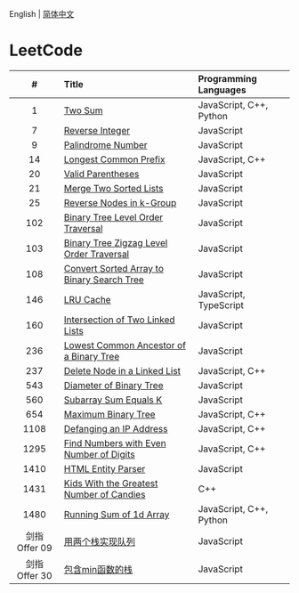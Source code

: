 English | [简体中文](./README.CN.md)

# LeetCode

**#**|**Title**|**Programming Languages**
:-:|:--|:--
1 | [Two Sum](./1.%20Two%20Sum/README.md) | JavaScript, C++, Python
7 | [Reverse Integer](./7.%20Reverse%20Integer/README.md) | JavaScript
9 | [Palindrome Number](./9.%20Palindrome%20Number/README.md) | JavaScript
14 | [Longest Common Prefix](./14.%20Longest%20Common%20Prefix/README.md) | JavaScript, C++
20 | [Valid Parentheses](./20.%20Valid%20Parentheses/README.md) | JavaScript
21 | [Merge Two Sorted Lists](./21.%20Merge%20Two%20Sorted%20Lists/README.md) | JavaScript
25 | [Reverse Nodes in k-Group](./25.%20Reverse%20Nodes%20in%20k-Group/README.md) | JavaScript
102 | [Binary Tree Level Order Traversal](./102.%20Binary%20Tree%20Level%20Order%20Traversal/README.md) | JavaScript
103 | [Binary Tree Zigzag Level Order Traversal](./103.%20Binary%20Tree%20Zigzag%20Level%20Order%20Traversal/README.md) | JavaScript
108 | [Convert Sorted Array to Binary Search Tree](./108.%20Convert%20Sorted%20Array%20to%20Binary%20Search%20Tree/README.md) | JavaScript
146 | [LRU Cache](./146.%20LRU%20Cache/README.md) | JavaScript, TypeScript
160 | [Intersection of Two Linked Lists](./160.%20Intersection%20of%20Two%20Linked%20Lists/README.md) | JavaScript
236 | [Lowest Common Ancestor of a Binary Tree](./236.%20Lowest%20Common%20Ancestor%20of%20a%20Binary%20Tree/README.md) | JavaScript
237 | [Delete Node in a Linked List](./237.%20Delete%20Node%20in%20a%20Linked%20List/README.md) | JavaScript, C++
543 | [Diameter of Binary Tree](./543.%20Diameter%20of%20Binary%20Tree/README.md) | JavaScript
560 | [Subarray Sum Equals K](./560.%20Subarray%20Sum%20Equals%20K/README.md) | JavaScript
654 | [Maximum Binary Tree](./654.%20Maximum%20Binary%20Tree/README.md) | JavaScript, C++
1108 | [Defanging an IP Address](./1108.%20Defanging%20an%20IP%20Address/README.md) | JavaScript, C++
1295 | [Find Numbers with Even Number of Digits](./1295.%20Find%20Numbers%20with%20Even%20Number%20of%20Digits/README.md) | JavaScript, C++
1410 | [HTML Entity Parser](./1410.%20HTML%20Entity%20Parser/README.md) | JavaScript
1431 | [Kids With the Greatest Number of Candies](./1431.%20Kids%20With%20the%20Greatest%20Number%20of%20Candies/README.md) | C++
1480 | [Running Sum of 1d Array](./1480.%20Running%20Sum%20of%201d%20Array/README.md) | JavaScript, C++, Python
剑指 Offer 09 | [用两个栈实现队列](./剑指%20Offer%2009.%20用两个栈实现队列/README.CN.md) | JavaScript
剑指 Offer 30 | [包含min函数的栈](./剑指%20Offer%2030.%20包含min函数的栈/README.CN.md) | JavaScript
